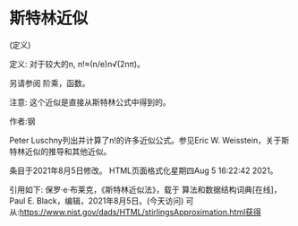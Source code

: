 # 斯特林近似


(定义)



定义:
对于较大的n, n!≈(n/e)n√(2nπ)。



另请参阅
阶乘，函数。



注意:
这个近似是直接从斯特林公式中得到的。


作者:钢


Peter Luschny列出并计算了n!的许多近似公式。参见Eric W. Weisstein，关于斯特林近似的推导和其他近似。








条目于2021年8月5日修改。
HTML页面格式化星期四Aug 5 16:22:42 2021。



引用如下:
保罗·e·布莱克，《斯特林近似法》，载于
算法和数据结构词典[在线]，Paul E. Black，编辑，2021年8月5日。(今天访问)
可从:https://www.nist.gov/dads/HTML/stirlingsApproximation.html获得